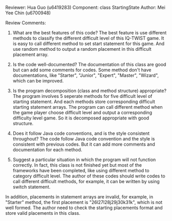 Reviewer: Hua Guo (u6419283)
Component: class StartingState
Author: Mei Yee Chin (u6700948)

Review Comments:

1. What are the best features of this code?
The best feature is use different methods to classify the different difficult level of this IQ-TWIST game. It is easy to call different method to set
start statement for this game. And use random method to output a random placement in this difficult placement array.


2. Is the code well-documented?
The documentation of this class are good but can add some comments for codes. Some method don't have documentations, like "Starter", "Junior",
"Expert", "Master", "Wizard", which can be improved.


3. Is the program decomposition (class and method structure) appropriate?
The program involves 5 seperate methods for five difficult level of starting statement. And each methods store corresponding difficult starting
statement arrays. The program can call different method when the game player choose difficult level and output a corresponding difficulty level game.
So it is decomposed appropriate with good structure.



4. Does it follow Java code conventions, and is the style consistent throughout?
The code follow Java code convention and the style is consistent with previous codes. But it can add more comments and documentation for each method.


5. Suggest a particular situation in which the program will not function correctly.
In fact, this class is not finished yet but most of the frameworks have been completed, like using different method to category difficult level.
The author of these codes should write codes to call different difficult methods, for example, it can be written by using switch statement.

In addition, placements in statement arrays are invalid, for example, in "Starter" method, the first placement is "26l27l28j29j30k31k", which is not
well formed. The author need to check the starting placements format and store valid placements in this class.

